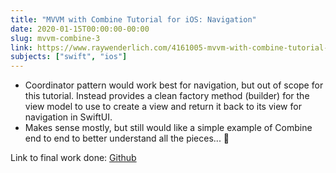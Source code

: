 ```yaml
---
title: "MVVM with Combine Tutorial for iOS: Navigation"
date: 2020-01-15T00:00:00-00:00
slug: mvvm-combine-3
link: https://www.raywenderlich.com/4161005-mvvm-with-combine-tutorial-for-ios
subjects: ["swift", "ios"]
---
```


* Coordinator pattern would work best for navigation, but out of scope for this tutorial. Instead provides a clean factory method (builder) for the view model to use to create a view and return it back to its view for navigation in SwiftUI.
* Makes sense mostly, but still would like a simple example of Combine end to end to better understand all the pieces... 🤔

Link to final work done: [Github](https://github.com/help-debug-examples/RWTutorial-CombineWeatherApp/tree/part3-navigation)
